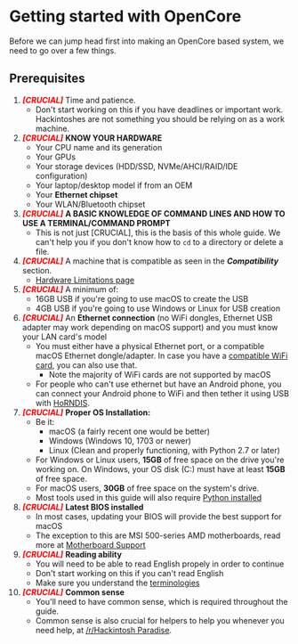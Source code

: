 # Getting started with OpenCore

Before we can jump head first into making an OpenCore based system, we need to go over a few things.

## Prerequisites

1. <span style="color:red">_**[CRUCIAL]**_</span> Time and patience.
   * Don't start working on this if you have deadlines or important work. Hackintoshes are not something you should be relying on as a work machine.
2. <span style="color:red">_**[CRUCIAL]**_</span> **KNOW YOUR HARDWARE**
   * Your CPU name and its generation
   * Your GPUs
   * Your storage devices (HDD/SSD, NVMe/AHCI/RAID/IDE configuration)
   * Your laptop/desktop model if from an OEM
   * Your **Ethernet chipset**
   * Your WLAN/Bluetooth chipset
3. <span style="color:red">_**[CRUCIAL]**_</span> **A BASIC KNOWLEDGE OF COMMAND LINES AND HOW TO USE A TERMINAL/COMMAND PROMPT**
   * This is not just [CRUCIAL], this is the basis of this whole guide. We can't help you if you don't know how to `cd` to a directory or delete a file.
4. <span style="color:red">_**[CRUCIAL]**_</span> A machine that is compatible as seen in the _**Compatibility**_ section.
   * [Hardware Limitations page](macos-limits.md)
5. <span style="color:red">_**[CRUCIAL]**_</span> A minimum of:
   * 16GB USB if you're going to use macOS to create the USB
   * 4GB USB if you're going to use Windows or Linux for USB creation
6. <span style="color:red">_**[CRUCIAL]**_</span> An **Ethernet connection** (no WiFi dongles, Ethernet USB adapter may work depending on macOS support) and you must know your LAN card's model
   * You must either have a physical Ethernet port, or a compatible macOS Ethernet dongle/adapter. In case you have a [compatible WiFi card](https://dortania.github.io/Wireless-Buyers-Guide/), you can also use that.
     * Note the majority of WiFi cards are not supported by macOS
   * For people who can't use ethernet but have an Android phone, you can connect your Android phone to WiFi and then tether it using USB with [HoRNDIS](https://joshuawise.com/horndis#available_versions).
7. <span style="color:red">_**[CRUCIAL]**_</span> **Proper OS Installation:**
   * Be it:
     * macOS (a fairly recent one would be better)
     * Windows (Windows 10, 1703 or newer)
     * Linux (Clean and properly functioning, with Python 2.7 or later)
   * For Windows or Linux users, **15GB** of free space on the drive you're working on. On Windows, your OS disk (C:) must have at least **15GB** of free space.
   * For macOS users, **30GB** of free space on the system's drive.
   * Most tools used in this guide will also require [Python installed](https://www.python.org/downloads/)
8. <span style="color:red">_**[CRUCIAL]**_</span> **Latest BIOS installed**
   * In most cases, updating your BIOS will provide the best support for macOS
   * The exception to this are MSI 500-series AMD motherboards, read more at [Motherboard Support](macos-limits.md#motherboard-support)
9. <span style="color:red">_**[CRUCIAL]**_</span> **Reading ability**
   * You will need to be able to read English propely in order to continue
   * Don't start working on this if you can't read English
   * Make sure you understand the [terminologies](terminology.md)
10. <span style="color:red"> _**[CRUCIAL]**_</span> **Common sense**
    * You'll need to have common sense, which is required throughout the guide.
    * Common sense is also crucial for helpers to help you whenever you need help, at [/r/Hackintosh Paradise](https://discord.gg/u8V7N5C).
